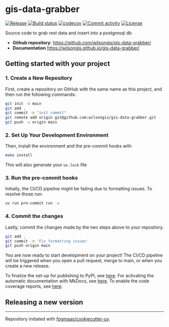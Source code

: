 # gis-data-grabber

[![Release](https://img.shields.io/github/v/release/wilsongis/gis-data-grabber)](https://img.shields.io/github/v/release/wilsongis/gis-data-grabber)
[![Build status](https://img.shields.io/github/actions/workflow/status/wilsongis/gis-data-grabber/main.yml?branch=main)](https://github.com/wilsongis/gis-data-grabber/actions/workflows/main.yml?query=branch%3Amain)
[![codecov](https://codecov.io/gh/wilsongis/gis-data-grabber/branch/main/graph/badge.svg)](https://codecov.io/gh/wilsongis/gis-data-grabber)
[![Commit activity](https://img.shields.io/github/commit-activity/m/wilsongis/gis-data-grabber)](https://img.shields.io/github/commit-activity/m/wilsongis/gis-data-grabber)
[![License](https://img.shields.io/github/license/wilsongis/gis-data-grabber)](https://img.shields.io/github/license/wilsongis/gis-data-grabber)

Source code to grab rest data and insert into a postgresql db

- **Github repository**: <https://github.com/wilsongis/gis-data-grabber/>
- **Documentation** <https://wilsongis.github.io/gis-data-grabber/>

## Getting started with your project

### 1. Create a New Repository

First, create a repository on GitHub with the same name as this project, and then run the following commands:

```bash
git init -b main
git add .
git commit -m "init commit"
git remote add origin git@github.com:wilsongis/gis-data-grabber.git
git push -u origin main
```

### 2. Set Up Your Development Environment

Then, install the environment and the pre-commit hooks with

```bash
make install
```

This will also generate your `uv.lock` file

### 3. Run the pre-commit hooks

Initially, the CI/CD pipeline might be failing due to formatting issues. To resolve those run:

```bash
uv run pre-commit run -a
```

### 4. Commit the changes

Lastly, commit the changes made by the two steps above to your repository.

```bash
git add .
git commit -m 'Fix formatting issues'
git push origin main
```

You are now ready to start development on your project!
The CI/CD pipeline will be triggered when you open a pull request, merge to main, or when you create a new release.

To finalize the set-up for publishing to PyPI, see [here](https://fpgmaas.github.io/cookiecutter-uv/features/publishing/#set-up-for-pypi).
For activating the automatic documentation with MkDocs, see [here](https://fpgmaas.github.io/cookiecutter-uv/features/mkdocs/#enabling-the-documentation-on-github).
To enable the code coverage reports, see [here](https://fpgmaas.github.io/cookiecutter-uv/features/codecov/).

## Releasing a new version



---

Repository initiated with [fpgmaas/cookiecutter-uv](https://github.com/fpgmaas/cookiecutter-uv).
